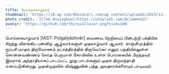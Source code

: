 ```yaml
---
title: பொய்கையாழ்வார்
thumbnail: 'https://i0.wp.com/dhinasari.com/wp-content/uploads/2019/11/peyazhwar-e1573018837665.jpg'
photo_credit: '[Clem Onojeghuo](https://unsplash.com/@clemono2)'
avatar: 'https://github.com/thiruvalluvar.png?size=100'
---
```

பொய்கையாழ்வார் [IAST: Poïgaïyāzhvār] வைணவ நெறியைப் பின்பற்றி பக்தியில் சிறந்து விளங்கிய பன்னிரு ஆழ்வார்களுள் முதலாழ்வார் ஆவார். காஞ்சிபுரத்தில் ஐப்பசி மாதம் திருவோணம் நட்சத்திரத்தில் திருவெஃகா எனும் பகுதியில்லுள்ள சொன்னவண்ணம் செய்த பெருமாள் கோவிலில் உள்ள பொய்கையில் பிறந்தவர். இவரால் அந்தாதியாகப் பாடப்பட்ட நூறு பாடல்களும் முதல் திருவந்தாதி எனப்படுகின்றது. முதன்முதலில் விஷ்ணுவின் பத்து அவதாரங்களையும் பாடியவர்.